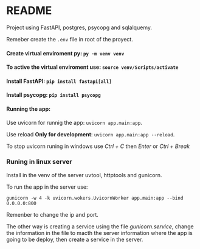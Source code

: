 # README

Project using FastAPI, postgres, psycopg and sqlalquemy.

Remeber create the `.env` file in root of the proyect.

#### Create virtual enviroment py: `py -m venv venv`

#### To active the virtual enviroment use: `source venv/Scripts/activate`

#### Install FastAPI: `pip install fastapi[all]`

#### Install psycopg: `pip install psycopg`

#### Running the app:

Use uvicorn for runnig the app: `uvicorn app.main:app`.

Use reload **Only for development**: `uvicorn app.main:app --reload`.

To stop uvicorn runing in windows use _Ctrl + C_ then _Enter_ or _Ctrl + Break_

### Runing in linux server

Install in the venv of the server uvtool, httptools and gunicorn.

To run the app in the server use:

`gunicorn -w 4 -k uvicorn.wokers.UvicornWorker app.main:app --bind 0.0.0.0:800`

Remenber to change the ip and port.

The other way is creating a service using the file _gunicorn.service_, change the information in the file to macth the server information where the app is going to be deploy, then create a service in the server. 
